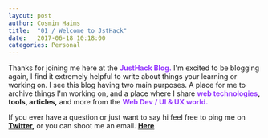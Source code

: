 ```yaml
---
layout: post
author: Cosmin Haims
title:  "01 / Welcome to JstHack"
date:   2017-06-18 10:18:00
categories: Personal
---
```


Thanks for joining me here at the <span style="color: #9638ff"><b>JustHack Blog.</b></span> I'm excited to be blogging again, I find it extremely helpful to write about things your learning or working on. I see this blog having two main purposes. A place for me to archive things I'm working on, and a place where I share <span style="color: #9638ff"><b>web technologies</span>, tools, articles,</b> and more from the <span style="color: #9638ff"><b>Web Dev / UI & UX world.</b></span>

If you ever have a question or just want to say hi feel free to ping me on <b>[Twitter](http://twitter.com/cosmin_haims),</b> or you can shoot me an email. <b>[Here](http://cossmin.com/#/contact/)</b>

[jekyll-gh]: https://github.com/mojombo/jekyll
[jekyll]:    http://jekyllrb.com
